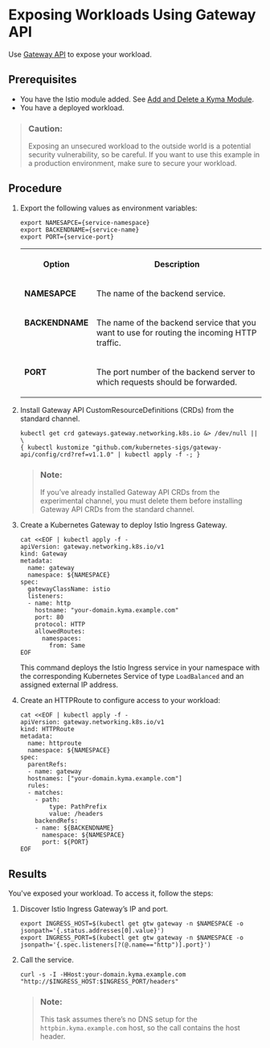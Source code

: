 <!-- loio0c0ec74470114a6da55e44131d89e60a -->

# Exposing Workloads Using Gateway API

Use [Gateway API](https://gateway-api.sigs.k8s.io/) to expose your workload.



<a name="loio0c0ec74470114a6da55e44131d89e60a__prereq_zvp_5j4_xcc"/>

## Prerequisites

-   You have the Istio module added. See [Add and Delete a Kyma Module](../50-administration-and-ops/add-and-delete-a-kyma-module-1b548e9.md#loio1b548e9ad4744b978b8b595288b0cb5c).
-   You have a deployed workload.

> ### Caution:  
> Exposing an unsecured workload to the outside world is a potential security vulnerability, so be careful. If you want to use this example in a production environment, make sure to secure your workload.



## Procedure

1.  Export the following values as environment variables:

    ```
    export NAMESAPCE={service-namespace}
    export BACKENDNAME={service-name}
    export PORT={service-port}
    ```


    <table>
    <tr>
    <th valign="top">

    Option
    
    </th>
    <th valign="top">

    Description
    
    </th>
    </tr>
    <tr>
    <td valign="top">
    
    **NAMESAPCE**
    
    </td>
    <td valign="top">
    
    The name of the backend service.
    
    </td>
    </tr>
    <tr>
    <td valign="top">
    
    **BACKENDNAME**
    
    </td>
    <td valign="top">
    
    The name of the backend service that you want to use for routing the incoming HTTP traffic.
    
    </td>
    </tr>
    <tr>
    <td valign="top">
    
    **PORT**
    
    </td>
    <td valign="top">
    
    The port number of the backend server to which requests should be forwarded.
    
    </td>
    </tr>
    </table>
    
2.  Install Gateway API CustomResourceDefinitions \(CRDs\) from the standard channel.

    ```
    kubectl get crd gateways.gateway.networking.k8s.io &> /dev/null || \
    { kubectl kustomize "github.com/kubernetes-sigs/gateway-api/config/crd?ref=v1.1.0" | kubectl apply -f -; }
    ```

    > ### Note:  
    > If you’ve already installed Gateway API CRDs from the experimental channel, you must delete them before installing Gateway API CRDs from the standard channel.

3.  Create a Kubernetes Gateway to deploy Istio Ingress Gateway.

    ```
    cat <<EOF | kubectl apply -f -
    apiVersion: gateway.networking.k8s.io/v1
    kind: Gateway
    metadata:
      name: gateway
      namespace: ${NAMESPACE}
    spec:
      gatewayClassName: istio
      listeners:
      - name: http
        hostname: "your-domain.kyma.example.com"
        port: 80
        protocol: HTTP
        allowedRoutes:
          namespaces:
            from: Same
    EOF
    ```

    This command deploys the Istio Ingress service in your namespace with the corresponding Kubernetes Service of type `LoadBalanced` and an assigned external IP address.

4.  Create an HTTPRoute to configure access to your workload:

    ```
    cat <<EOF | kubectl apply -f -
    apiVersion: gateway.networking.k8s.io/v1
    kind: HTTPRoute
    metadata:
      name: httproute
      namespace: ${NAMESPACE}
    spec:
      parentRefs:
      - name: gateway
      hostnames: ["your-domain.kyma.example.com"]
      rules:
      - matches:
        - path:
            type: PathPrefix
            value: /headers
        backendRefs:
        - name: ${BACKENDNAME}
          namespace: ${NAMESPACE}
          port: ${PORT}
    EOF
    ```




<a name="loio0c0ec74470114a6da55e44131d89e60a__result_tdr_3y5_xcc"/>

## Results

You've exposed your workload. To access it, follow the steps:

1.  Discover Istio Ingress Gateway’s IP and port.

    ```
    export INGRESS_HOST=$(kubectl get gtw gateway -n $NAMESPACE -o jsonpath='{.status.addresses[0].value}')
    export INGRESS_PORT=$(kubectl get gtw gateway -n $NAMESPACE -o jsonpath='{.spec.listeners[?(@.name=="http")].port}')
    ```

2.  Call the service.

    ```
    curl -s -I -HHost:your-domain.kyma.example.com "http://$INGRESS_HOST:$INGRESS_PORT/headers"
    
    ```

    > ### Note:  
    > This task assumes there’s no DNS setup for the `httpbin.kyma.example.com` host, so the call contains the host header.


